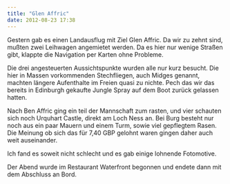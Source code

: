 ```yaml
---
title: "Glen Affric"
date: 2012-08-23 17:38
---
```

Gestern gab es einen Landausflug mit Ziel Glen Affric. Da wir zu zehnt sind, mußten zwei Leihwagen angemietet werden. Da es hier nur wenige Straßen gibt, klappte die Navigation per Karten ohne Probleme.

<!--more-->

Die drei angesteuerten Aussichtspunkte wurden alle nur kurz besucht. Die hier in Massen vorkommenden Stechfliegen, auch Midges genannt, machten längere Aufenthalte im Freien quasi  zu nichte. Pech das wir das bereits in Edinburgh gekaufte Jungle Spray auf dem Boot zurück gelassen hatten.

Nach Ben Affric ging ein teil der Mannschaft zum rasten, und vier schauten sich noch Urquhart Castle, direkt am Loch Ness an. Bei Burg besteht nur noch aus ein paar Mauern und einem Turm, sowie viel gepflegtem Rasen. Die Meinung ob sich das für 7,40 GBP gelohnt waren gingen daher auch weit auseinander.

Ich fand es soweit nicht schlecht und es gab einige lohnende Fotomotive.

Der Abend wurde im Restaurant Waterfront begonnen und endete dann mit dem Abschluss an Bord.